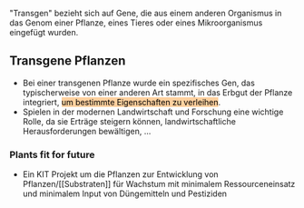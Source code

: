 "Transgen" bezieht sich auf Gene, die aus einem anderen Organismus in das Genom einer Pflanze, eines Tieres oder eines Mikroorganismus eingefügt wurden. 

## Transgene Pflanzen
- Bei einer transgenen Pflanze wurde ein spezifisches Gen, das typischerweise von einer anderen Art stammt, in das Erbgut der Pflanze integriert, <mark style="background: #FFB86CA6;">um bestimmte Eigenschaften zu verleihen</mark>.
- Spielen in der modernen Landwirtschaft und Forschung eine wichtige Rolle, da sie Erträge steigern können, landwirtschaftliche Herausforderungen bewältigen, ... 
### Plants fit for future
- Ein KIT Projekt um die Pflanzen zur Entwicklung von Pflanzen/[[Substraten]] für Wachstum mit minimalem Ressourceneinsatz und minimalem Input von Düngemitteln und Pestiziden